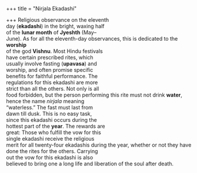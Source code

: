 +++
title = "Nirjala Ekadashi"

+++
Religious observance on the eleventh  
day (**ekadashi**) in the bright, waxing half  
of the **lunar month** of **Jyeshth** (May–  
June). As for all the eleventh-day observances, this is dedicated to the **worship**  
of the god **Vishnu**. Most Hindu festivals  
have certain prescribed rites, which  
usually involve fasting (**upavasa**) and  
worship, and often promise specific  
benefits for faithful performance. The  
regulations for this ekadashi are more  
strict than all the others. Not only is all  
food forbidden, but the person performing this rite must not drink **water**,  
hence the name *nirjala* meaning  
“waterless.” The fast must last from  
dawn till dusk. This is no easy task,  
since this ekadashi occurs during the  
hottest part of the **year**. The rewards are  
great: Those who fulfill the vow for this  
single ekadashi receive the religious  
merit for all twenty-four ekadashis during the year, whether or not they have  
done the rites for the others. Carrying  
out the vow for this ekadashi is also  
believed to bring one a long life and liberation of the soul after death.